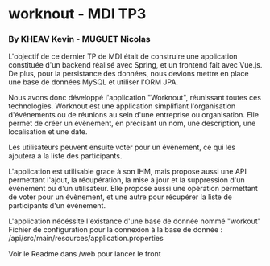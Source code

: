 # worknout - MDI TP3
### By KHEAV Kevin - MUGUET Nicolas


  L'objectif de ce dernier TP de MDI était de construire une application constituée d'un backend réalisé avec Spring, et un frontend fait avec Vue.js.
De plus, pour la persistance des données, nous devions mettre en place une base de données MySQL et utiliser l'ORM JPA.

Nous avons donc développé l'application "Worknout", réunissant toutes ces technologies. Worknout est une application simplifiant l'organisation d'événements ou de réunions au sein d'une entreprise ou organisation.
Elle permet de créer un évènement, en précisant un nom, une description, une localisation et une date.

Les utilisateurs peuvent ensuite voter pour un évènement, ce qui les ajoutera à la liste des participants.

L'application est utilisable grace à son IHM, mais propose aussi une API permettant l'ajout, la récupération, la mise à jour et la suppression d'un événement ou d'un utilisateur.
Elle propose aussi une opération permettant de voter pour un évènement, et une autre pour récupérer la liste de participants d'un événement.


L'application nécéssite l'existance d'une base de donnée nommé "workout"
Fichier de configuration pour la connexion à la base de donnée : /api/src/main/resources/application.properties


Voir le Readme dans /web pour lancer le front
